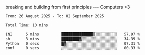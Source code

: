breaking and building from first principles --- Computers <3

<!--START_SECTION:waka-->

```txt
From: 26 August 2025 - To: 02 September 2025

Total Time: 10 mins

INI      5 mins          ██████████████▒░░░░░░░░░░   57.97 %
sh       3 mins          ████████▓░░░░░░░░░░░░░░░░   34.39 %
Python   0 secs          █▓░░░░░░░░░░░░░░░░░░░░░░░   07.31 %
conf     0 secs          ░░░░░░░░░░░░░░░░░░░░░░░░░   00.33 %
```

<!--END_SECTION:waka-->
